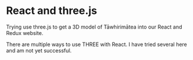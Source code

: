 # React and three.js

Trying use three.js to get a 3D model of Tāwhirimātea into our React and Redux website. 

There are multiple ways to use THREE with React. I have tried several here and am not yet successful.


